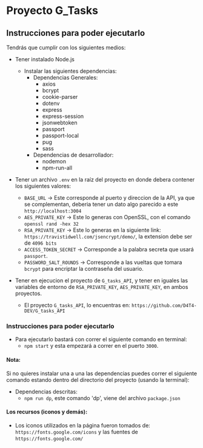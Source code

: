 # Proyecto G_Tasks

## Instrucciones para poder ejecutarlo

Tendrás que cumplir con los siguientes medios:

- Tener instalado Node.js
    - Instalar las siguientes dependencias:
        - Dependencias Generales:
            - axios
            - bcrypt
            - cookie-parser
            - dotenv
            - express
            - express-session
            - jsonwebtoken
            - passport
            - passport-local
            - pug
            - sass
        - Dependencias de desarrollador:
            - nodemon
            - npm-run-all

- Tener un archivo `.env` en la raíz del proyecto en donde debera contener los siguientes valores:
    - `BASE_URL` → Este corresponde al puerto y direccion de la API, ya que se complementan, deberia tener un dato algo parecido a este `http://localhost:3004`
    - `AES_PRIVATE_KEY` → Este lo generas con OpenSSL, con el comando `openssl rand -hex 32`
    - `RSA_PRIVATE_KEY` → Este lo generas en la siguiente link: `https://travistidwell.com/jsencrypt/demo/`, la extension debe ser de `4096 bits`
    - `ACCESS_TOKEN_SECRET` → Corresponde a la palabra secreta que usará `passport`.
    - `PASSWORD_SALT_ROUNDS` → Corresponde a las vueltas que tomara `bcrypt` para encriptar la contraseña del usuario.


- Tener en ejecucion el proyecto de `G_tasks_API`, y tener en iguales las variables de entorno de `RSA_PRIVATE_KEY`, `AES_PRIVATE_KEY`, en ambos proyectos.
    - El proyecto `G_tasks_API`, lo encuentras en: `https://github.com/D4T4-DEV/G_tasks_API`

### Instrucciones para poder ejecutarlo

- Para ejecutarlo bastará con correr el siguiente comando en terminal:
    - `npm start` y esta empezará a correr en el puerto `3000`.


#### Nota: 
Si no quieres instalar una a una las dependencias puedes correr el siguiente comando estando dentro del directorio del proyecto (usando la terminal):

- Dependencias descritas:
    - `npm run dp`, este comando 'dp', viene del archivo `package.json`

#### Los recursos (iconos y demás):
- Los iconos utilizados en la página fueron tomados de: `https://fonts.google.com/icons` y las fuentes de `https://fonts.google.com/`